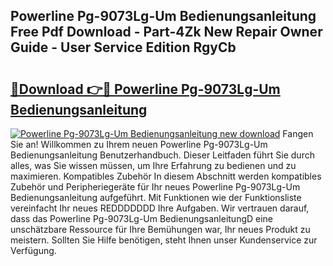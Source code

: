 ## Powerline Pg-9073Lg-Um Bedienungsanleitung Free Pdf Download - Part-4Zk New Repair Owner Guide - User Service Edition RgyCb

# <h2><a href="http://df4mm1.blite.top/?on=Powerline+Pg-9073Lg-Um+Bedienungsanleitung">🔗Download 👉🔴 Powerline Pg-9073Lg-Um Bedienungsanleitung</a></h2>

[![Powerline Pg-9073Lg-Um Bedienungsanleitung new download](https://i.imgur.com/lujVjoI.png)](http://df4mm1.blite.top/?on=Powerline+Pg-9073Lg-Um+Bedienungsanleitung)
Fangen Sie an! Willkommen zu Ihrem neuen Powerline Pg-9073Lg-Um Bedienungsanleitung Benutzerhandbuch. Dieser Leitfaden führt Sie durch alles, was Sie wissen müssen, um Ihre Erfahrung zu bedienen und zu maximieren. Kompatibles Zubehör In diesem Abschnitt werden kompatibles Zubehör und Peripheriegeräte für Ihr neues Powerline Pg-9073Lg-Um Bedienungsanleitung aufgeführt. Mit Funktionen wie der Funktionsliste vereinfacht Ihr neues REDDDDDDD Ihre Aufgaben. Wir vertrauen darauf, dass das Powerline Pg-9073Lg-Um BedienungsanleitungD eine unschätzbare Ressource für Ihre Bemühungen war, Ihr neues Produkt zu meistern. Sollten Sie Hilfe benötigen, steht Ihnen unser Kundenservice zur Verfügung.
